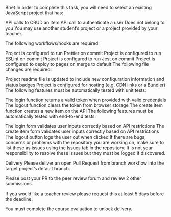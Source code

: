 Brief
In order to complete this task, you will need to select an existing JavaScript project that has:

API calls to CRUD an item
API call to authenticate a user
Does not belong to you
You may use another student’s project or a project provided by your teacher.

The following workflows/hooks are required:

Project is configured to run Prettier on commit
Project is configured to run ESLint on commit
Project is configured to run Jest on commit
Project is configured to deploy to pages on merge to default
The following file changes are required:

Project readme file is updated to include new configuration information and status badges
Project is configured for hosting (e.g. CDN links or a Bundler)
The following features must be automatically tested with unit tests:

The login function returns a valid token when provided with valid credentials
The logout function clears the token from browser storage
The create item function creates a new item on the API
The following features must be automatically tested with end-to-end tests:

The login form validates user inputs correctly based on API restrictions
The create item form validates user inputs correctly based on API restrictions
The logout button logs the user out when clicked
If there are bugs, concerns or problems with the repository you are working on, make sure to list these as issues using the Issues tab in the repository. It is not your responsibility to resolve these issues but they must be logged if discovered.

Delivery
Please deliver an open Pull Request from branch workflow into the target project’s default branch.

Please post your PR to the peer review forum and review 2 other submissions.

If you would like a teacher review please request this at least 5 days before the deadline.

You must complete the course evaluation to unlock delivery.
